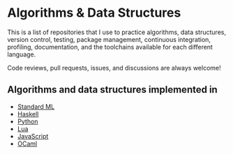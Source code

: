 # Algorithms & Data Structures

This is a list of repositories that I use to practice algorithms, data structures,
version control, testing, package management, continuous integration, profiling,
documentation, and the toolchains available for each different language.

Code reviews, pull requests, issues, and discussions are always welcome!

## Algorithms and data structures implemented in

- [Standard ML](https://github.com/jcpedroza/algorithms-and-data-structures-sml)
- [Haskell](https://github.com/jcpedroza/algorithms-and-data-structures-hs)
- [Python](https://github.com/jcpedroza/algorithms-and-data-structures-py)
- [Lua](https://github.com/jcpedroza/algorithms-and-data-structures-py)
- [JavaScript](https://github.com/jcpedroza/algorithms-and-data-structures-js)
- [OCaml](https://github.com/jcpedroza/algorithms-and-data-structures-ocaml)
